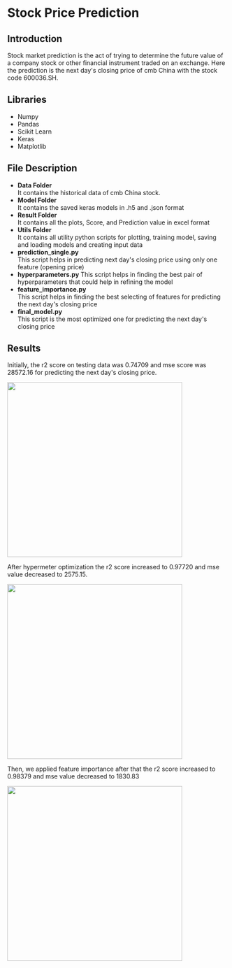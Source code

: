 # Stock Price Prediction 
## Introduction
Stock market prediction is the act of trying to determine the future value of a company stock
or other financial instrument traded on an exchange. Here the prediction is the next day's closing price of cmb China with the stock code 600036.SH.

## Libraries
* Numpy
* Pandas
* Scikit Learn
* Keras
* Matplotlib

## File Description
* <strong>Data Folder</strong>  
  It contains the historical data of cmb China stock.
* <strong>Model Folder</strong>  
  It contains the saved keras models in .h5 and .json format
* <strong>Result Folder</strong>  
  It contains all the plots, Score, and Prediction value in excel format
* <strong>Utils Folder</strong>  
  It contains all utility python scripts for plotting, training model, saving and loading models and creating input data
* <strong>prediction_single.py</strong>  
  This script helps in predicting next day's closing price using only one feature (opening price)
* <strong>hyperparameters.py</strong>
  This script helps in finding the best pair of hyperparameters that could help in refining the model
* <strong>feature_importance.py</strong>  
  This script helps in finding the best selecting of features for predicting the next day's closing price
* <strong>final_model.py</strong>  
  This script is the most optimized one for predicting the next day's closing price
  
## Results
Initially, the r2 score on testing data was 0.74709 and mse score was 28572.16 for predicting the next day's closing price.  

<img src='https://github.com/zxhx/DSND_capstone_project_investment and trading/blob/master/result/single_attribute/output_test.png' width=400px>

After hypermeter optimization the r2 score increased to 0.97720 and mse value decreased to 2575.15.  

<img src='https://github.com/zxhx/DSND_capstone_project_investment and trading/blob/master/result/hyperParaModels/output.png' width=400px>

Then, we applied feature importance after that the r2 score increased to 0.98379 and mse value decreased to 1830.83  

<img src='https://github.com/zxhx/DSND_capstone_project_investment and trading/blob/master/result/final_model/output_test.png' width=400px>

  